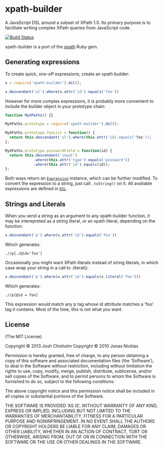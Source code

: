 # xpath-builder

A JavaScript DSL around a subset of XPath 1.0. Its primary purpose is to
facilitate writing complex XPath queries from JavaScript code.

[![Build Status](https://secure.travis-ci.org/featurist/xpath-builder.png?branch=master)](http://travis-ci.org/featurist/xpath-builder)

xpath-builder is a port of the [xpath](https://github.com/jnicklas/xpath) Ruby gem.


## Generating expressions

To create quick, one-off expressions, create an xpath builder:

```js
x = require('xpath-builder').dsl();

x.descendant('ul').where(x.attr('id').equals('foo'))
```

However for more complex expressions, it is probably more convenient to include
the builder object in your prototype chain:

```js
function MyXPaths() {}

MyXPaths.prototype = require('xpath-builder').dsl();

MyXPaths.prototype.fooList = function() {
  return this.descendant('ul').where(this.attr('id).equals('foo'));
};

MyXPaths.prototype.passwordField = function(id) {
  return this.descendant('input')
             .where(this.attr('type').equals('password'))
             .where(this.attr('id').equals(id));
};
```

Both ways return an
[`Expression`](.src/expression.pogo)
instance, which can be further modified.  To convert the expression to a
string, just call `.toString()` on it. All available expressions are defined in
[`DSL`](./stc/dsl.pogo).

## Strings and Literals

When you send a string as an argument to any xpath-builder function, it may be interepreted as a string literal, or an xpath literal, depending on the function:

```js
x.descendant('p').where(x.attr('id').equals('foo'))
```

Which generates:

```
.//p[./@id='foo']
```

Occasionally you might want XPath literals instead of string literals, in which case wrap your string in a call to .literal():

```js
x.descendant('p').where(x.attr('id').equals(x.literal('foo')))
```

Which generates:

```
.//p[@id = foo]
```

This expression would match any p tag whose id attribute matches a 'foo' tag it contains. Most of the time, this is not what you want.


## License

(The MIT License)

Copyright © 2013 Josh Chisholm
Copyright © 2010 Jonas Nicklas

Permission is hereby granted, free of charge, to any person obtaining a copy of
this software and associated documentation files (the ‘Software’), to deal in
the Software without restriction, including without limitation the rights to
use, copy, modify, merge, publish, distribute, sublicense, and/or sell copies
of the Software, and to permit persons to whom the Software is furnished to do
so, subject to the following conditions:

The above copyright notice and this permission notice shall be included in all
copies or substantial portions of the Software.

THE SOFTWARE IS PROVIDED ‘AS IS’, WITHOUT WARRANTY OF ANY KIND, EXPRESS OR
IMPLIED, INCLUDING BUT NOT LIMITED TO THE WARRANTIES OF MERCHANTABILITY,
FITNESS FOR A PARTICULAR PURPOSE AND NONINFRINGEMENT. IN NO EVENT SHALL THE
AUTHORS OR COPYRIGHT HOLDERS BE LIABLE FOR ANY CLAIM, DAMAGES OR OTHER
LIABILITY, WHETHER IN AN ACTION OF CONTRACT, TORT OR OTHERWISE, ARISING FROM,
OUT OF OR IN CONNECTION WITH THE SOFTWARE OR THE USE OR OTHER DEALINGS IN THE
SOFTWARE.